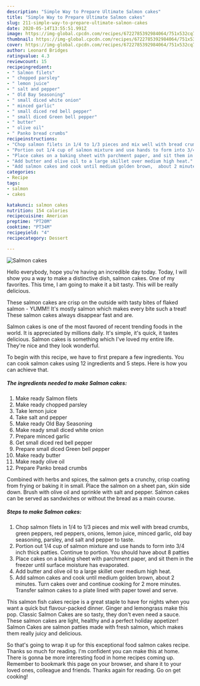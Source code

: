 ```yaml
---
description: "Simple Way to Prepare Ultimate Salmon cakes"
title: "Simple Way to Prepare Ultimate Salmon cakes"
slug: 211-simple-way-to-prepare-ultimate-salmon-cakes
date: 2020-05-14T13:55:51.991Z
image: https://img-global.cpcdn.com/recipes/6722785392984064/751x532cq70/salmon-cakes-recipe-main-photo.jpg
thumbnail: https://img-global.cpcdn.com/recipes/6722785392984064/751x532cq70/salmon-cakes-recipe-main-photo.jpg
cover: https://img-global.cpcdn.com/recipes/6722785392984064/751x532cq70/salmon-cakes-recipe-main-photo.jpg
author: Leonard Bridges
ratingvalue: 4.3
reviewcount: 15
recipeingredient:
- " Salmon filets"
- " chopped parsley"
- " lemon juice"
- " salt and pepper"
- " Old Bay Seasoning"
- " small diced white onion"
- " minced garlic"
- " small diced red bell pepper"
- " small diced Green bell pepper"
- " butter"
- " olive oil"
- " Panko bread crumbs"
recipeinstructions:
- "Chop salmon filets in 1/4 to 1/3 pieces and mix well with bread crumbs,  green peppers,  red peppers,  onions,  lemon juice, minced garlic,  old bay seasoning,  parsley, and salt and pepper to taste."
- "Portion out 1/4 cup of salmon mixture and use hands to form into 3/4 inch thick patties. Continue to portion. You should have about 8 patties"
- "Place cakes on a baking sheet with parchment paper, and sit them in the freezer until surface moisture has evaporated."
- "Add butter and olive oil to a large skillet over medium high heat."
- "Add salmon cakes and cook until medium golden brown,  about 2 minutes.  Turn cakes over and continue cooking for 2 more minutes.  Transfer salmon cakes to a plate lined with paper towel and serve."
categories:
- Recipe
tags:
- salmon
- cakes

katakunci: salmon cakes 
nutrition: 154 calories
recipecuisine: American
preptime: "PT20M"
cooktime: "PT34M"
recipeyield: "4"
recipecategory: Dessert

---
```



![Salmon cakes](https://img-global.cpcdn.com/recipes/6722785392984064/751x532cq70/salmon-cakes-recipe-main-photo.jpg)

Hello everybody, hope you're having an incredible day today. Today, I will show you a way to make a distinctive dish, salmon cakes. One of my favorites. This time, I am going to make it a bit tasty. This will be really delicious.

These salmon cakes are crisp on the outside with tasty bites of flaked salmon - YUMM!! It&#39;s mostly salmon which makes every bite such a treat! These salmon cakes always disappear fast and are.

Salmon cakes is one of the most favored of recent trending foods in the world. It is appreciated by millions daily. It's simple, it's quick, it tastes delicious. Salmon cakes is something which I've loved my entire life. They're nice and they look wonderful.


To begin with this recipe, we have to first prepare a few ingredients. You can cook salmon cakes using 12 ingredients and 5 steps. Here is how you can achieve that.

<!--inarticleads1-->

##### The ingredients needed to make Salmon cakes:

1. Make ready  Salmon filets
1. Make ready  chopped parsley
1. Take  lemon juice
1. Take  salt and pepper
1. Make ready  Old Bay Seasoning
1. Make ready  small diced white onion
1. Prepare  minced garlic
1. Get  small diced red bell pepper
1. Prepare  small diced Green bell pepper
1. Make ready  butter
1. Make ready  olive oil
1. Prepare  Panko bread crumbs


Combined with herbs and spices, the salmon gets a crunchy, crisp coating from frying or baking it in small. Place the salmon on a sheet pan, skin side down. Brush with olive oil and sprinkle with salt and pepper. Salmon cakes can be served as sandwiches or without the bread as a main course. 

<!--inarticleads2-->

##### Steps to make Salmon cakes:

1. Chop salmon filets in 1/4 to 1/3 pieces and mix well with bread crumbs,  green peppers,  red peppers,  onions,  lemon juice, minced garlic,  old bay seasoning,  parsley, and salt and pepper to taste.
1. Portion out 1/4 cup of salmon mixture and use hands to form into 3/4 inch thick patties. Continue to portion. You should have about 8 patties
1. Place cakes on a baking sheet with parchment paper, and sit them in the freezer until surface moisture has evaporated.
1. Add butter and olive oil to a large skillet over medium high heat.
1. Add salmon cakes and cook until medium golden brown,  about 2 minutes.  Turn cakes over and continue cooking for 2 more minutes.  Transfer salmon cakes to a plate lined with paper towel and serve.


This salmon fish cakes recipe is a great staple to have for nights when you want a quick but flavour-packed dinner. Ginger and lemongrass make this pop. Classic Salmon Cakes are so tasty, they don&#39;t even need a sauce. These salmon cakes are light, healthy and a perfect holiday appetizer! Salmon Cakes are salmon patties made with fresh salmon, which makes them really juicy and delicious. 

So that's going to wrap it up for this exceptional food salmon cakes recipe. Thanks so much for reading. I'm confident you can make this at home. There is gonna be more interesting food in home recipes coming up. Remember to bookmark this page on your browser, and share it to your loved ones, colleague and friends. Thanks again for reading. Go on get cooking!
